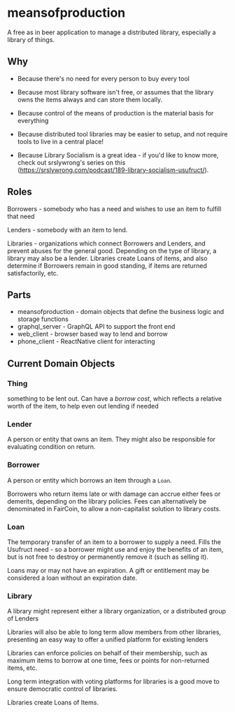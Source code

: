 # meansofproduction
A free as in beer application to manage a distributed library, especially a library of things.

## Why
- Because there's no need for every person to buy every tool

- Because most library software isn't free, or assumes that the library owns the items always and can store them locally.

- Because control of the means of production is the material basis for everything

- Because distributed tool libraries may be easier to setup, and not require tools to live in a central place!

- Because Library Socialism is a great idea - if you'd like to know more, check out srslywrong's series on this (https://srslywrong.com/podcast/189-library-socialism-usufruct/).

## Roles
Borrowers - somebody who has a need and wishes to use an item to fulfill that need

Lenders - somebody with an item to lend.

Libraries - organizations which connect Borrowers and Lenders, and prevent abuses for the general good.  Depending on the type of library, a library may also be a lender.
Libraries create Loans of items, and also determine if Borrowers remain in good standing, if items are returned satisfactorily, etc.  

## Parts
- meansofproduction - domain objects that define the business logic and storage functions
- graphql_server - GraphQL API to support the front end
- web_client - browser based way to lend and borrow
- phone_client - ReactNative client for interacting

## Current Domain Objects
### Thing
something to be lent out.  Can have a *borrow cost*, which reflects a relative worth of the item, to help even out lending if needed

### Lender
A person or entity that owns an item.  They might also be responsible for evaluating condition on return.

### Borrower
A person or entity which borrows an item through a `Loan`. 

Borrowers who return items late or with damage can accrue either fees or demerits, depending on the library policies.  Fees can alternatively be denominated in FairCoin, to allow a non-capitalist solution to library costs.

### Loan
The temporary transfer of an item to a borrower to supply a need.  Fills the Usufruct need - so a borrower might use and enjoy the benefits of an item, but is not free to destroy or permanently remove it (such as selling it).

Loans may or may not have an expiration.  A gift or entitlement may be considered a loan without an expiration date.

### Library
A library might represent either a library organization, or a distributed group of Lenders

Libraries will also be able to long term allow members from other libraries, presenting an easy way to offer a unified platform for existing lenders

Libraries can enforce policies on behalf of their membership, such as maximum items to borrow at one time, fees or points for non-returned items, etc.  

Long term integration with voting platforms for libraries is a good move to ensure democratic control of libraries.

Libraries create Loans of Items.
